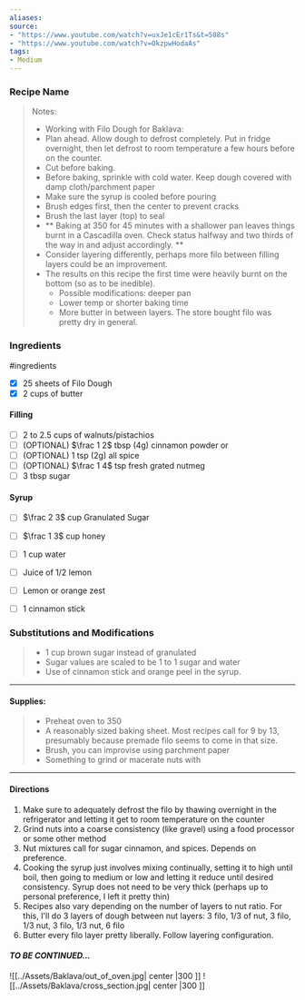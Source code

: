 ```yaml
---
aliases: 
source: 
- "https://www.youtube.com/watch?v=uxJe1cEr1Ts&t=508s"
- "https://www.youtube.com/watch?v=OkzpwHodaAs"
tags: 
- Medium
---
```

### Recipe Name 

>Notes: 
> -  Working with Filo Dough for Baklava:
>	- Plan ahead. Allow dough to defrost completely. Put in fridge overnight, then let defrost to room temperature a few hours before on the counter.
>	- Cut before baking. 
>	- Before baking, sprinkle with cold water. Keep dough covered with damp cloth/parchment paper
>	- Make sure the syrup is cooled before pouring
>	- Brush edges first, then the center to prevent cracks
>	- Brush the last layer (top) to seal
>	- ** Baking at 350 for 45 minutes with a shallower pan leaves things burnt in a Cascadilla oven. Check status halfway and two thirds of the way in and adjust accordingly. **
>	- Consider layering differently, perhaps more filo between filling layers could be an improvement. 
>	- The results on this recipe the first time were heavily burnt on the bottom (so as to be inedible).
>		- Possible modifications: deeper pan
>		- Lower temp or shorter baking time
>		- More butter in between layers. The store bought filo was pretty dry in general. 
### Ingredients
#ingredients 
- [x] 25 sheets of Filo Dough 
- [x] 2 cups of butter
#### Filling 
- [ ] 2  to 2.5 cups of walnuts/pistachios
- [ ] (OPTIONAL) $\frac 1 2$ tbsp (4g) cinnamon powder or 
- [ ] (OPTIONAL) 1 tsp (2g) all spice 
- [ ] (OPTIONAL) $\frac 1 4$ tsp fresh grated nutmeg
- [ ] 3 tbsp sugar
#### Syrup
- [ ]  $\frac 2 3$  cup Granulated Sugar
- [ ] $\frac 1 3$  cup honey 
- [ ] 1 cup water
- [ ] Juice of 1/2 lemon
- [ ] Lemon or orange zest
- [ ] 1  cinnamon stick


### Substitutions and Modifications
> -  1 cup brown sugar instead of granulated
> - Sugar values are scaled to be 1 to 1 sugar and water
> - Use of cinnamon stick and orange peel in the syrup. 
---
#### Supplies:
> - Preheat oven to 350
> - A reasonably sized baking sheet. Most recipes call for 9 by 13, presumably because premade filo seems to come in that size.
> - Brush, you can improvise using parchment paper
> - Something to grind or macerate nuts with 

---
#### Directions
1. Make sure to adequately defrost the filo by thawing overnight in the refrigerator and letting it get to room temperature on the counter
2. Grind nuts into a coarse consistency (like gravel) using a food processor or some other method
3. Nut mixtures call for sugar cinnamon, and spices. Depends on preference. 
4. Cooking the syrup just involves mixing continually, setting it to high until boil, then going to medium or low and letting it reduce until desired consistency. Syrup does not need to be very thick (perhaps up to personal preference, I left it pretty thin)
5. Recipes also vary depending on the number of layers to nut ratio. For this, I'll do 3 layers of dough between nut layers: 3 filo, 1/3 of nut, 3 filo, 1/3 nut, 3 filo, 1/3 nut, 6 filo
6. Butter every filo layer pretty liberally. Follow layering configuration.


#### *TO BE CONTINUED...*

![[../Assets/Baklava/out_of_oven.jpg| center |300 ]]
![[../Assets/Baklava/cross_section.jpg| center |300 ]]
